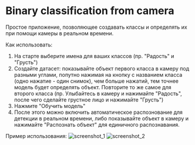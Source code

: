# Binary classification from camera
Простое приложение, позволяющее создавать классы и определять их при помощи камеры в реальном времени.

Как использовать:
1. На старте выберите имена для ваших классов (пр. "Радость" и "Грусть")
2. Создайте датасет: показывайте объект первого класса в камеру под разными углами, попутно нажимая на кнопку с названием класса (одно нажатие - один снимок), чем больше нажатий, тем точнее модель будет определять объект. Повторите то же самое для второго класса (пр. Улыбайтесь в камеру и нажимайте "Радость", после чего сделайте грустное лицо и нажимайте "Грусть")
3. Нажмите "Обучить модель"
4. После этого можно включить автоматическое распознование для детекции в реальном времени, либо показывайте объект в камеру и нажимайте "Распознать объект" для единичного распознавания.

Пример использования:
![screenshot_1](https://lh3.googleusercontent.com/drive-viewer/AITFw-wkAgplZqZ4snbUllKE9XwRNK8VOSwIGM_2u_A8MPXrZ6K_d5F-aGDM4up-Yrmbq7DuBEWRgoZVuMwytfqtYYhAoihTDA=s1600)
![screenshot_2](https://lh3.googleusercontent.com/drive-viewer/AITFw-y_zj7d08V4FW_b0RtsN2wxe_Jw5sK9oSgVMJIG1THebrHbM7fxPDje9BQ93r22R4giCufXgKSZS8WaK73L4NKVID-O=s1600)
